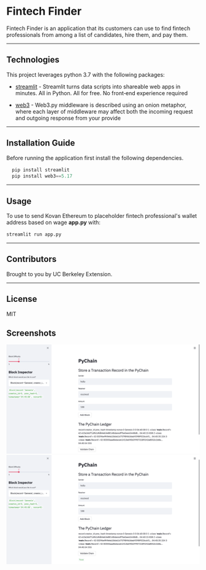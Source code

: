 # Fintech Finder

Fintech Finder is an application that its customers can use to find fintech professionals from among a list of candidates, hire them, and pay them.


---

## Technologies

This project leverages python 3.7 with the following packages:

* [streamlit](https://streamlit.io) - Streamlit turns data scripts into shareable web apps in minutes. 
All in Python. All for free. No front‑end experience required

* [web3](https://web3py.readthedocs.io/en/stable/overview.html) - Web3.py middleware is described using an onion metaphor, where each layer of middleware may affect both the incoming request and outgoing response from your provide


---

## Installation Guide

Before running the application first install the following dependencies.

```python
  pip install streamlit
  pip install web3==5.17

```

---

## Usage

To use to send Kovan Ethereum to placeholder fintech professional's wallet address based on wage **app.py** with:

```python
streamlit run app.py
```

---

## Contributors

Brought to you by UC Berkeley Extension.

---

## License

MIT

## Screenshots

![alt text](https://github.com/brianhabana/PyChain_Ledger/blob/main/images/Screen%20Shot%202021-08-07%20at%209.41.02%20PM.png)
![alt text](https://github.com/brianhabana/PyChain_Ledger/blob/main/images/Screen%20Shot%202021-08-07%20at%209.41.13%20PM.png)